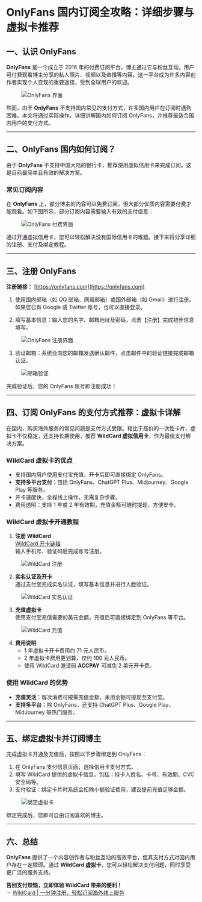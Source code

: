 # OnlyFans 国内订阅全攻略：详细步骤与虚拟卡推荐

## 一、认识 OnlyFans

**OnlyFans** 是一个成立于 2016 年的付费订阅平台，博主通过它与粉丝互动，用户可付费观看博主分享的私人照片、视频以及直播等内容。这一平台成为许多内容创作者实现个人变现的重要途径，受到全球用户的欢迎。

<figure><img src="https://img.zeker.top/chatgpt/how_to_subscribe_to_onlyfans/1.webp" alt="OnlyFans 界面"></figure>

然而，由于 **OnlyFans** 不支持国内常见的支付方式，许多国内用户在订阅时遇到困难。本文将通过实际操作，详细讲解国内如何订阅 OnlyFans，并推荐最适合国内用户的支付方式。

---

## 二、OnlyFans 国内如何订阅？

由于 **OnlyFans** 不支持中国大陆的银行卡，推荐使用虚拟信用卡来完成订阅。这是目前最简单且有效的解决方案。

### 常见订阅内容

在 **OnlyFans** 上，部分博主的内容可以免费订阅，但大部分优质内容需要付费才能观看。如下图所示，部分订阅内容需要输入有效的支付信息：

<figure><img src="https://img.zeker.top/chatgpt/how_to_subscribe_to_onlyfans/3.webp" alt="OnlyFans 付费界面"></figure>

通过开通虚拟信用卡，您可以轻松解决没有国际信用卡的难题。接下来将分享详细的注册、支付及绑定教程。

---

## 三、注册 OnlyFans

**注册链接：** [https://onlyfans.com](https://onlyfans.com)

1. 使用国内邮箱（如 QQ 邮箱、网易邮箱）或国外邮箱（如 Gmail）进行注册。如果您已有 Google 或 Twitter 账号，也可以直接登录。
   
2. 填写基本信息：输入您的名字、邮箱地址及密码，点击【注册】完成初步信息填写。

<figure><img src="https://img.zeker.top/chatgpt/how_to_subscribe_to_onlyfans/5.webp" alt="OnlyFans 注册界面"></figure>

3. 验证邮箱：系统会向您的邮箱发送确认邮件，点击邮件中的验证链接完成邮箱认证。

<figure><img src="https://img.zeker.top/chatgpt/how_to_subscribe_to_onlyfans/8.webp" alt="邮箱验证"></figure>

完成验证后，您的 OnlyFans 账号即注册成功！

---

## 四、订阅 OnlyFans 的支付方式推荐：虚拟卡详解

在国内，购买海外服务的常见问题是支付方式受限。相比于高价的一次性卡片，虚拟卡不仅稳定，还支持长期使用，推荐 **WildCard 虚拟信用卡**，作为最佳支付解决方案。

### WildCard 虚拟卡的优点

- 支持国内用户使用支付宝充值，开卡后即可直接绑定 OnlyFans。
- **支持多平台支付**：包括 OnlyFans、ChatGPT Plus、Midjourney、Google Play 等服务。
- 开卡速度快，全程线上操作，无需复杂步骤。
- 费用透明：支持 1 年或 2 年有效期，充值金额可随时提现，方便安全。

### WildCard 虚拟卡开通教程

1. **注册 WildCard**  
   [WildCard 开卡链接](https://bit.ly/bewildcard)  
   输入手机号、验证码后完成账号注册。

<figure><img src="https://img.zeker.top/chatgpt/how_to_upgrade_chatgpt4/4.webp" alt="WildCard 注册"></figure>

2. **实名认证及开卡**  
   通过支付宝完成实名认证，填写基本信息并进行人脸验证。

<figure><img src="https://img.zeker.top/chatgpt/how_to_upgrade_chatgpt4/7.webp" alt="WildCard 实名认证"></figure>

3. **充值虚拟卡**  
   使用支付宝充值需要的美元金额，充值后可直接绑定到 OnlyFans 等平台。

<figure><img src="https://img.zeker.top/chatgpt/how_to_upgrade_chatgpt4/13.webp" alt="WildCard 充值"></figure>

4. **费用说明**  
   - 1 年虚拟卡开卡费用约 71 元人民币。  
   - 2 年虚拟卡费用更划算，仅约 100 元人民币。  
   - 使用 WildCard 邀请码 **ACCPAY** 可减免 2 美元开卡费。

### 使用 WildCard 的优势

- **充值灵活**：每次消费可按需充值金额，未用余额可提现至支付宝。
- **支持多平台**：除 OnlyFans，还支持 ChatGPT Plus、Google Play、MidJourney 等热门服务。

---

## 五、绑定虚拟卡并订阅博主

完成虚拟卡开通及充值后，按照以下步骤绑定到 OnlyFans：

1. 在 OnlyFans 支付信息页面，选择信用卡支付方式。
2. 填写 WildCard 提供的虚拟卡信息，包括：持卡人姓名、卡号、有效期、CVC 安全码等。
3. 支付验证：绑定卡片时系统会扣除小额验证费用，建议提前充值足够金额。

<figure><img src="https://img.zeker.top/chatgpt/how_to_subscribe_to_onlyfans/12.webp" alt="绑定虚拟卡"></figure>

绑定完成后，您即可自由订阅喜欢的博主。

---

## 六、总结

**OnlyFans** 提供了一个内容创作者与粉丝互动的高效平台，但其支付方式对国内用户存在一定障碍。通过 **WildCard 虚拟卡**，您可以轻松解决支付问题，同时享受更广泛的服务支持。

**告别支付烦恼，立即体验 WildCard 带来的便利！**  
☞ [WildCard | 一分钟注册，轻松订阅海外线上服务](https://bit.ly/bewildcard)
